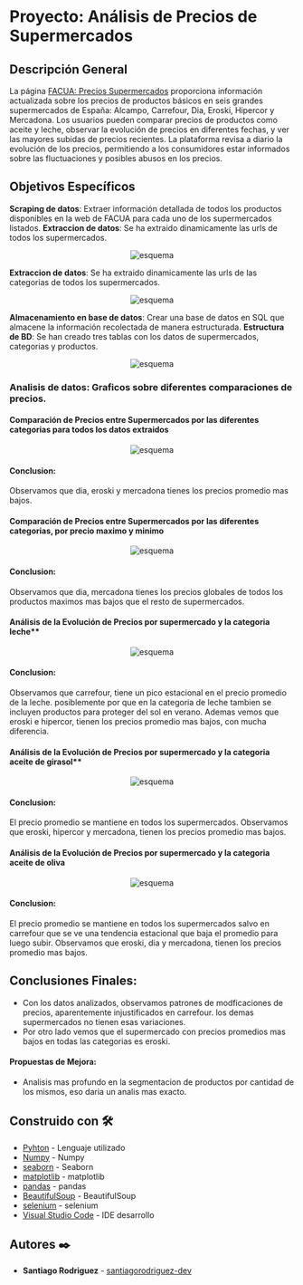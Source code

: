 # Proyecto: Análisis de Precios de Supermercados

## Descripción General

La página [FACUA: Precios Supermercados](https://super.facua.org/) proporciona información actualizada sobre los precios de productos básicos en seis grandes supermercados de España: Alcampo, Carrefour, Dia, Eroski, Hipercor y Mercadona. Los usuarios pueden comparar precios de productos como aceite y leche, observar la evolución de precios en diferentes fechas, y ver las mayores subidas de precios recientes. La plataforma revisa a diario la evolución de los precios, permitiendo a los consumidores estar informados sobre las fluctuaciones y posibles abusos en los precios.

## Objetivos Específicos

**Scraping de datos**: Extraer información detallada de todos los productos disponibles en la web de FACUA para cada uno de los supermercados listados.
**Extraccion de datos**: Se ha extraido dinamicamente las urls de todos los supermercados.
<div style="text-align: center;">
  <img src="https://github.com/santiagorodriguez-dev/Proyecto4-AnalisisSupermercados/blob/main/images/listado_super.PNG" alt="esquema" />
</div>

**Extraccion de datos**: Se ha extraido dinamicamente las urls de las categorias de todos los supermercados.

<div style="text-align: center;">
  <img src="https://github.com/santiagorodriguez-dev/Proyecto4-AnalisisSupermercados/blob/main/images/categorias.PNG" alt="esquema" />
</div>

**Almacenamiento en base de datos**: Crear una base de datos en SQL que almacene la información recolectada de manera estructurada.
**Estructura de BD**: Se han creado tres tablas con los datos de supermercados, categorias y productos.
<div style="text-align: center;">
  <img src="https://github.com/santiagorodriguez-dev/Proyecto4-AnalisisSupermercados/blob/main/images/diagrama.PNG" alt="esquema" />
</div>

### Analisis de datos: Graficos sobre diferentes comparaciones de precios.

#### Comparación de Precios entre Supermercados por las diferentes categorias para todos los datos extraidos

<div style="text-align: center;">
  <img src="https://github.com/santiagorodriguez-dev/Proyecto4-AnalisisSupermercados/blob/main/images/01.png" alt="esquema" />
</div>

#### Conclusion:
Observamos que dia, eroski y mercadona tienes los precios promedio mas bajos.


#### Comparación de Precios entre Supermercados por las diferentes categorias, por precio maximo y minimo

<div style="text-align: center;">
  <img src="https://github.com/santiagorodriguez-dev/Proyecto4-AnalisisSupermercados/blob/main/images/02.png" alt="esquema" />
</div>

#### Conclusion:
Observamos que dia, mercadona tienes los precios globales de todos los productos maximos mas bajos que el resto de supermercados.

#### Análisis de la Evolución de Precios por supermercado y la categoria leche**
 
<div style="text-align: center;">
  <img src="https://github.com/santiagorodriguez-dev/Proyecto4-AnalisisSupermercados/blob/main/images/03.png" alt="esquema" />
</div>

#### Conclusion:
Observamos que carrefour, tiene un pico estacional en el precio promedio de la leche. posiblemente por que en la categoria de leche tambien se incluyen productos
para proteger del sol en verano. Ademas vemos que eroski e hipercor, tienen los precios promedio mas bajos, con mucha diferencia.

#### Análisis de la Evolución de Precios por supermercado y la categoria aceite de girasol**
  
<div style="text-align: center;">
  <img src="https://github.com/santiagorodriguez-dev/Proyecto4-AnalisisSupermercados/blob/main/images/04.png" alt="esquema" />
</div>

#### Conclusion:
El precio promedio se mantiene en todos los supermercados. Observamos que eroski, hipercor y mercadona, tienen los precios promedio mas bajos.

#### Análisis de la Evolución de Precios por supermercado y la categoria aceite de oliva
  
<div style="text-align: center;">
  <img src="https://github.com/santiagorodriguez-dev/Proyecto4-AnalisisSupermercados/blob/main/images/05.png" alt="esquema" />
</div>

#### Conclusion:
El precio promedio se mantiene en todos los supermercados salvo en carrefour que se ve una tendencia estacional que baja el promedio para luego subir. Observamos que eroski, dia y mercadona, tienen los precios promedio mas bajos.
  
## Conclusiones Finales:
   - Con los datos analizados, observamos patrones de modficaciones de precios, aparentemente injustificados en carrefour. los demas supermercados no tienen esas variaciones.
   - Por otro lado vemos que el supermercado con precios promedios mas bajos en todas las categorias es eroski.

#### Propuestas de Mejora:
   - Analisis mas profundo en la segmentacion de productos por cantidad de los mismos, eso daria un analis mas exacto.
  
## Construido con 🛠️

* [Pyhton](https://www.python.org/) - Lenguaje utilizado
* [Numpy](https://numpy.org/doc/stable/) - Numpy
* [seaborn](https://seaborn.pydata.org/tutorial.html) - Seaborn
* [matplotlib](https://matplotlib.org/stable/users/index) - matplotlib
* [pandas](https://pandas.pydata.org/docs/) - pandas
* [BeautifulSoup](https://www.crummy.com/software/BeautifulSoup/) - BeautifulSoup
* [selenium](https://www.selenium.dev/documentation/) - selenium
* [Visual Studio Code](https://code.visualstudio.com/) - IDE desarrollo
  
## Autores ✒️

* **Santiago Rodriguez** - [santiagorodriguez-dev](https://github.com/santiagorodriguez-dev)
